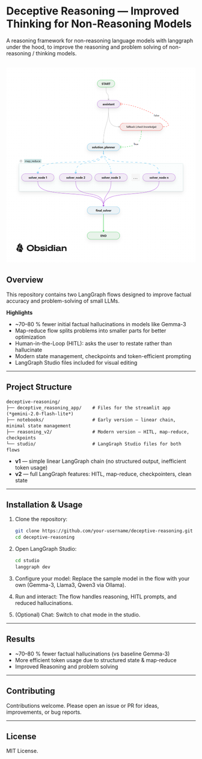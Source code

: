 # Deceptive Reasoning — Improved Thinking for Non-Reasoning Models

A reasoning framework for non-reasoning language models with langgraph under the hood, to improve the reasoning and problem solving of non-reasoning / thinking models.

![v1_graph](resources/Deceptive_reasonin_v2_flow.png)
---
## Overview

This repository contains two LangGraph flows designed to improve factual accuracy and problem-solving of small LLMs.

**Highlights**

* \~70–80 % fewer initial factual hallucinations in models like Gemma-3
* Map-reduce flow splits problems into smaller parts for better optimization
* Human-in-the-Loop (HITL): asks the user to restate rather than hallucinate
* Modern state management, checkpoints and token-efficient prompting
* LangGraph Studio files included for visual editing

---

## Project Structure

```
deceptive-reasoning/
├── deceptive_reasoning_app/    # Files for the streamlit app (*gemini-2.0-flash-lite*)
├── notebooks/                  # Early version — linear chain, minimal state management
├── reasoning_v2/               # Modern version — HITL, map-reduce, checkpoints
└── studio/                     # LangGraph Studio files for both flows
```

* **v1** — simple linear LangGraph chain (no structured output, inefficient token usage)
* **v2** — full LangGraph features: HITL, map-reduce, checkpointers, clean state

---

## Installation & Usage

1. Clone the repository:

   ```bash
   git clone https://github.com/your-username/deceptive-reasoning.git
   cd deceptive-reasoning
   ```

2. Open LangGraph Studio:

   ```bash
   cd studio
   langgraph dev
   ```

3. Configure your model:
   Replace the sample model in the flow with your own (Gemma-3, Llama3, Qwen3 via Ollama).

4. Run and interact:
   The flow handles reasoning, HITL prompts, and reduced hallucinations.
5. (Optional) Chat:
   Switch to chat mode in the studio.

---

## Results

* \~70–80 % fewer factual hallucinations (vs baseline Gemma-3)
* More efficient token usage due to structured state & map-reduce
* Improved Reasoning and problem solving

---

## Contributing

Contributions welcome.
Please open an issue or PR for ideas, improvements, or bug reports.

---

## License

MIT License. 
